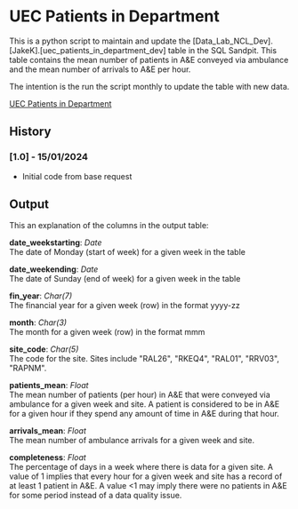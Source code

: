 # UEC Patients in Department

This is a python script to maintain and update the [Data_Lab_NCL_Dev].[JakeK].[uec_patients_in_department_dev] table in the SQL Sandpit. This table contains the mean number of patients in A&E conveyed via ambulance and the mean number of arrivals to A&E per hour.

The intention is the run the script monthly to update the table with new data.

[UEC Patients in Department](#uec-patients-in-department)

## History ## 
### [1.0] - 15/01/2024 ###
* Initial code from base request

## Output ##
This an explanation of the columns in the output table:

**date_weekstarting**: _Date_ \
The date of Monday (start of week) for a given week in the table

**date_weekending**: _Date_ \
The date of Sunday (end of week) for a given week in the table

**fin_year**: _Char(7)_ \
The financial year for a given week (row) in the format yyyy-zz

**month**: _Char(3)_ \
The month for a given week (row) in the format mmm

**site_code**: _Char(5)_ \
The code for the site. Sites include "RAL26", "RKEQ4", "RAL01", "RRV03", "RAPNM".

**patients_mean**: _Float_ \
The mean number of patients (per hour) in A&E that were conveyed via ambulance for a given week and site. A patient is considered to be in A&E for a given hour if they spend any amount of time in A&E during that hour.

**arrivals_mean**: _Float_ \
The mean number of ambulance arrivals for a given week and site.

**completeness**: _Float_ \
The percentage of days in a week where there is data for a given site. A value of 1 implies that every hour for a given week and site has a record of at least 1 patient in A&E. A value <1 may imply there were no patients in A&E for some period instead of a data quality issue.

